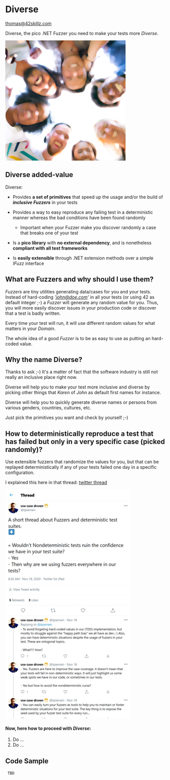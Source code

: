 # Diverse

thomas@42skillz.com

Diverse, the pico .NET Fuzzer you need to make your tests more *Diverse*.

![twitter screen](https://github.com/42skillz/Diverse/blob/main/Diverse-icon.jpg?raw=true)

## Diverse added-value

Diverse:

 - Provides __a set of primitives__ that speed up the usage and/or the build of __*inclusive Fuzzers*__ in your tests
	
 - Provides a way to easy reproduce any failing test in a deterministic manner whereas the bad conditions have been found randomly

	- Important when your Fuzzer make you discover randomly a case that breaks one of your test
 
 - Is a __pico library__ with __no external dependency__, and is nonetheless __compliant with all test frameworks__

 - Is __easily extensible__ through .NET extension methods over a simple *IFuzz* interface


## What are Fuzzers and why should I use them?

*Fuzzers* are tiny utilities generating data/cases for you and your tests.
Instead of hard-coding *'john@doe.com'* in all your tests (or using 42 as default integer ;-)
a *Fuzzer* will generate any random value for you. Thus, you will more easily discover
issues in your production code or discover that a test is badly written.

Every time your test will run, it will use different random values for what matters in your *Domain*.

The whole idea of a good *Fuzzer* is to be as easy to use as putting an hard-coded value.


## Why the name Diverse?

Thanks to ask ;-) It's a matter of fact that the software industry is still not really an inclusive place right now.

Diverse will help you to make your test more inclusive and diverse by picking other things that *Karen* of *John* as default first names for instance.

Diverse will help you to quickly generate diverse names or persons from various genders, countries, cultures, etc.

Just pick the primitives you want and check by yourself ;-)


## How to deterministically reproduce a test that has failed but only in a very specific case (picked randomly)?

Use extensible fuzzers that randomize the values for you, but that can be replayed deterministically if any of your tests failed one day in a specific configuration. 

I explained this here in that thread: [twitter thread](https://twitter.com/tpierrain/status/1328962675074850819)

![twitter screen](https://github.com/42skillz/Diverse/blob/main/TwitterThread.jpg?raw=true)


#### Now, here how to proceed with *Diverse*:

 1. Do ...
 1. Do ...



## Code Sample


     TBD







